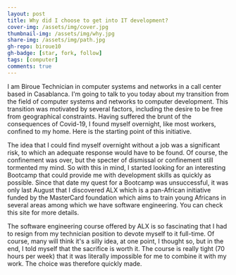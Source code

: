 ```yaml
---
layout: post
title: Why did I choose to get into IT development?
cover-img: /assets/img/cover.jpg
thumbnail-img: /assets/img/why.jpg
share-img: /assets/img/path.jpg
gh-repo: biroue10
gh-badge: [star, fork, follow]
tags: [computer]
comments: true
---
```

I am Biroue Technician in computer systems and networks in a call center based in Casablanca. I'm going to talk to you today about my transition from the field of computer systems and networks to computer development. This transition was motivated by several factors, including the desire to be free from geographical constraints. Having suffered the brunt of the consequences of Covid-19, I found myself overnight, like most workers, confined to my home. Here is the starting point of this initiative.<br>

The idea that I could find myself overnight without a job was a significant risk, to which an adequate response would have to be found. Of course, the confinement was over, but the specter of dismissal or confinement still tormented my mind. So with this in mind, I started looking for an interesting Bootcamp that could provide me with development skills as quickly as possible. Since that date my quest for a Bootcamp was unsuccessful, it was only last August that I discovered ALX which is a pan-African initiative funded by the MasterCard foundation which aims to train young Africans in several areas among which we have software engineering. You can check this site for more details.<br>

The software engineering course offered by ALX is so fascinating that I had to resign from my technician position to devote myself to it full-time. Of course, many will think it's a silly idea, at one point, I thought so, but in the end, I told myself that the sacrifice is worth it. The course is really tight (70 hours per week) that it was literally impossible for me to combine it with my work. The choice was therefore quickly made.
